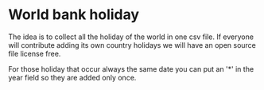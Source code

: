 World bank holiday
============================================

The idea is to collect all the holiday of the world in one csv file. 
If everyone will contribute adding its own country holidays we will have an open source file license free.

For those holiday that occur always the same date you can put an '*' in the year field so they are added only once.